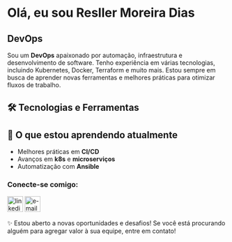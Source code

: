 # Olá, eu sou Resller Moreira Dias

## DevOps

Sou um **DevOps** apaixonado por automação, infraestrutura e desenvolvimento de software. Tenho experiência em várias tecnologias, incluindo Kubernetes, Docker, Terraform e muito mais. Estou sempre em busca de aprender novas ferramentas e melhores práticas para otimizar fluxos de trabalho.

## 🛠️ Tecnologias e Ferramentas



## 🌱 O que estou aprendendo atualmente

- Melhores práticas em **CI/CD**
- Avanços em **k8s** e **microserviços**
- Automatização com **Ansible**

### Conecte-se comigo:

<a href="https://www.linkedin.com/in/resller" target="_blank"><img src="https://upload.wikimedia.org/wikipedia/commons/thumb/e/e9/Linkedin_icon.svg/1024px-Linkedin_icon.svg.png" width="36" height="36" alt="linkedin"/></a>
<a href="mailto:resller.7@gmail.com" target="_blank"><img src="https://comtele.com.br/wp-content/uploads/2021/08/7969340901574338609-512.png" width="36" height="36" alt="e-mail"/></a>

✨ Estou aberto a novas oportunidades e desafios! Se você está procurando alguém para agregar valor à sua equipe, entre em contato!
